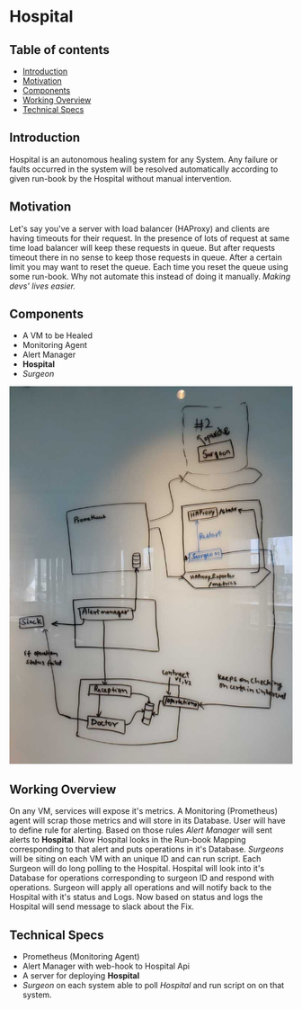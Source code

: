 # Hospital

## Table of contents

  - [Introduction](#Introduction)
  - [Motivation](#Motivation)
  - [Components](#Components)
  - [Working Overview](#Working-Overview)
  - [Technical Specs](#Technical-Specs)

## Introduction

Hospital is an autonomous healing system for any System. Any failure or faults occurred in the system will be resolved automatically according to given run-book by the Hospital without manual intervention.

## Motivation

Let's say you've a server with load balancer (HAProxy) and clients are having timeouts for their request. In the presence of lots of request at same time load balancer will keep these requests in queue. But after requests timeout there in no sense to keep those requests in queue. After a certain limit you may want to reset the queue. Each time you reset the queue using some run-book. Why not automate this instead of doing it manually. *Making devs' lives easier.*

## Components

* A VM to be Healed
* Monitoring Agent
* Alert Manager
* **Hospital**
* *Surgeon*
  
![Image](Images/architecture.jpg "Architecture Diagram")

## Working Overview

On any VM, services will expose it's metrics. A Monitoring (Prometheus) agent will scrap those metrics and will store in its Database. User will have to define rule for alerting. Based on those rules *Alert Manager* will sent alerts to **Hospital**. Now Hospital looks in the Run-book Mapping corresponding to that alert and puts operations in it's Database. *Surgeons* will be siting on each VM with an unique ID and can run script. Each Surgeon will do long polling to the Hospital. Hospital will look into it's Database for operations corresponding to surgeon ID and respond with operations. Surgeon will apply all operations and will notify back to the Hospital with it's status and Logs. Now based on status and logs the Hospital will send message to slack about the Fix.

## Technical Specs

* Prometheus (Monitoring Agent)
* Alert Manager with web-hook to Hospital Api
* A server for deploying **Hospital**
* *Surgeon* on each system able to poll *Hospital* and run script on on that system.
